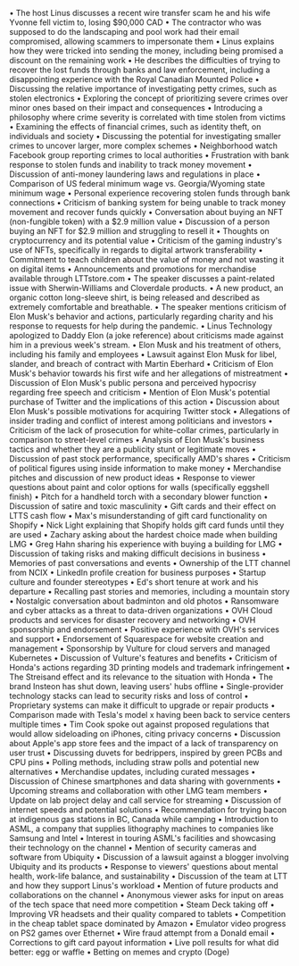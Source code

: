 • The host Linus discusses a recent wire transfer scam he and his wife Yvonne fell victim to, losing $90,000 CAD
• The contractor who was supposed to do the landscaping and pool work had their email compromised, allowing scammers to impersonate them
• Linus explains how they were tricked into sending the money, including being promised a discount on the remaining work
• He describes the difficulties of trying to recover the lost funds through banks and law enforcement, including a disappointing experience with the Royal Canadian Mounted Police
• Discussing the relative importance of investigating petty crimes, such as stolen electronics
• Exploring the concept of prioritizing severe crimes over minor ones based on their impact and consequences
• Introducing a philosophy where crime severity is correlated with time stolen from victims
• Examining the effects of financial crimes, such as identity theft, on individuals and society
• Discussing the potential for investigating smaller crimes to uncover larger, more complex schemes
• Neighborhood watch Facebook group reporting crimes to local authorities
• Frustration with bank response to stolen funds and inability to track money movement
• Discussion of anti-money laundering laws and regulations in place
• Comparison of US federal minimum wage vs. Georgia/Wyoming state minimum wage
• Personal experience recovering stolen funds through bank connections
• Criticism of banking system for being unable to track money movement and recover funds quickly
• Conversation about buying an NFT (non-fungible token) with a $2.9 million value
• Discussion of a person buying an NFT for $2.9 million and struggling to resell it
• Thoughts on cryptocurrency and its potential value
• Criticism of the gaming industry's use of NFTs, specifically in regards to digital artwork transferability
• Commitment to teach children about the value of money and not wasting it on digital items
• Announcements and promotions for merchandise available through LTTstore.com
• The speaker discusses a paint-related issue with Sherwin-Williams and Cloverdale products.
• A new product, an organic cotton long-sleeve shirt, is being released and described as extremely comfortable and breathable.
• The speaker mentions criticism of Elon Musk's behavior and actions, particularly regarding charity and his response to requests for help during the pandemic.
• Linus Technology apologized to Daddy Elon (a joke reference) about criticisms made against him in a previous week's stream.
• Elon Musk and his treatment of others, including his family and employees
• Lawsuit against Elon Musk for libel, slander, and breach of contract with Martin Eberhard
• Criticism of Elon Musk's behavior towards his first wife and her allegations of mistreatment
• Discussion of Elon Musk's public persona and perceived hypocrisy regarding free speech and criticism
• Mention of Elon Musk's potential purchase of Twitter and the implications of this action
• Discussion about Elon Musk's possible motivations for acquiring Twitter stock
• Allegations of insider trading and conflict of interest among politicians and investors
• Criticism of the lack of prosecution for white-collar crimes, particularly in comparison to street-level crimes
• Analysis of Elon Musk's business tactics and whether they are a publicity stunt or legitimate moves
• Discussion of past stock performance, specifically AMD's shares
• Criticism of political figures using inside information to make money
• Merchandise pitches and discussion of new product ideas
• Response to viewer questions about paint and color options for walls (specifically eggshell finish)
• Pitch for a handheld torch with a secondary blower function
• Discussion of satire and toxic masculinity
• Gift cards and their effect on LTTS cash flow
• Max's misunderstanding of gift card functionality on Shopify
• Nick Light explaining that Shopify holds gift card funds until they are used
• Zachary asking about the hardest choice made when building LMG
• Greg Hahn sharing his experience with buying a building for LMG
• Discussion of taking risks and making difficult decisions in business
• Memories of past conversations and events
• Ownership of the LTT channel from NCIX
• LinkedIn profile creation for business purposes
• Startup culture and founder stereotypes
• Ed's short tenure at work and his departure
• Recalling past stories and memories, including a mountain story
• Nostalgic conversation about badminton and old photos
• Ransomware and cyber attacks as a threat to data-driven organizations
• OVH Cloud products and services for disaster recovery and networking
• OVH sponsorship and endorsement
• Positive experience with OVH's services and support
• Endorsement of Squarespace for website creation and management
• Sponsorship by Vulture for cloud servers and managed Kubernetes
• Discussion of Vulture's features and benefits
• Criticism of Honda's actions regarding 3D printing models and trademark infringement
• The Streisand effect and its relevance to the situation with Honda
• The brand Insteon has shut down, leaving users' hubs offline
• Single-provider technology stacks can lead to security risks and loss of control
• Proprietary systems can make it difficult to upgrade or repair products
• Comparison made with Tesla's model x having been back to service centers multiple times
• Tim Cook spoke out against proposed regulations that would allow sideloading on iPhones, citing privacy concerns
• Discussion about Apple's app store fees and the impact of a lack of transparency on user trust
• Discussing duvets for bedrippers, inspired by green PCBs and CPU pins
• Polling methods, including straw polls and potential new alternatives
• Merchandise updates, including curated messages
• Discussion of Chinese smartphones and data sharing with governments
• Upcoming streams and collaboration with other LMG team members
• Update on lab project delay and call service for streaming
• Discussion of internet speeds and potential solutions
• Recommendation for trying bacon at indigenous gas stations in BC, Canada while camping
• Introduction to ASML, a company that supplies lithography machines to companies like Samsung and Intel
• Interest in touring ASML's facilities and showcasing their technology on the channel
• Mention of security cameras and software from Ubiquity
• Discussion of a lawsuit against a blogger involving Ubiquity and its products
• Response to viewers' questions about mental health, work-life balance, and sustainability
• Discussion of the team at LTT and how they support Linus's workload
• Mention of future products and collaborations on the channel
• Anonymous viewer asks for input on areas of the tech space that need more competition
• Steam Deck taking off
• Improving VR headsets and their quality compared to tablets
• Competition in the cheap tablet space dominated by Amazon
• Emulator video progress on PS2 games over Ethernet
• Wire fraud attempt from a Donald email
• Corrections to gift card payout information
• Live poll results for what did better: egg or waffle
• Betting on memes and crypto (Doge)